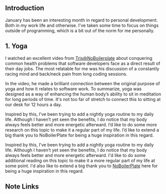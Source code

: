 

## Introduction
January has been an interesting month in regard to personal development. Both in my work life and otherwise. I've taken some time to focus on things outside of programming, which is a bit out of the norm for me personally. 


## 1. Yoga
I watched an excellent video from [Tris@NoBoilerplate](https://www.youtube.com/watch?v=5gZdTZa8bOw) about conquering common health problems that software developers face as a direct result of their day jobs. The most relatable for me was his discussion of a constantly racing mind and back/neck pain from long coding sessions.

In the video, he made a brilliant connection between the original purpose of yoga and how it relates to software work. To summarize, yoga was designed as a way of enhancing the human body’s ability to sit in meditation for long periods of time. It's not too far of stretch to connect this to sitting at our desk for 12 hours a day.


Inspired by this, I’ve been trying to add a nightly yoga routine to my daily life. Although I haven’t yet seen the benefits, I do notice that my body always feels better and more energetic afterward. I’d like to do some more research on this topic to make it a regular part of my life. I’d like to extend a big thank you to NoBoilerPlate for being a huge inspiration in this regard.

Inspired by this, I’ve been trying to add a nightly yoga routine to my daily life. Although I haven’t yet seen the benefits, I do notice that my body always feels better and more energetic afterward. I'd like to do some additional reading on this topic to make it a more regular part of my life at some point. I'd also like to extend a big thank you to [NoBoilerPlate](https://www.youtube.com/@NoBoilerplate) here for being a huge inspiration in this regard.



## Note Links
